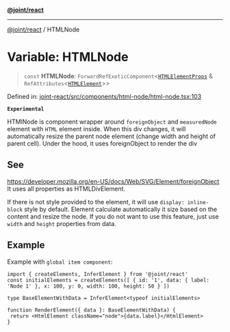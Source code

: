[**@joint/react**](../README.md)

***

[@joint/react](../README.md) / HTMLNode

# Variable: HTMLNode

> `const` **HTMLNode**: `ForwardRefExoticComponent`\<[`HTMLElementProps`](../type-aliases/HTMLElementProps.md) & `RefAttributes`\<[`HTMLElement`](https://developer.mozilla.org/docs/Web/API/HTMLElement)\>\>

Defined in: [joint-react/src/components/html-node/html-node.tsx:103](https://github.com/samuelgja/joint/blob/main/packages/joint-react/src/components/html-node/html-node.tsx#L103)

**`Experimental`**

HTMlNode is component wrapper around `foreignObject` and `measuredNode` element with `HTML` element inside.
When this div changes, it will automatically resize the parent node element (change width and height of parent cell).
Under the hood, it uses foreignObject to render the div

## See

https://developer.mozilla.org/en-US/docs/Web/SVG/Element/foreignObject
It uses all properties as HTMLDivElement.

If there is not style provided to the element, it will use `display: inline-block` style by default.
Element calculate automatically it size based on the content and resize the node. If you do not want to use this feature, just use `width` and `height` properties from data.

## Example

Example with `global item component`:
```tsx
import { createElements, InferElement } from '@joint/react'
const initialElements = createElements([ { id: '1', data: { label: 'Node 1' }, x: 100, y: 0, width: 100, height: 50 } ])

type BaseElementWithData = InferElement<typeof initialElements>

function RenderElement({ data }: BaseElementWithData) {
 return <HtmlElement className="node">{data.label}</HtmlElement>
}
```

